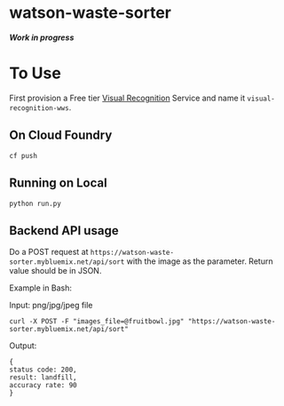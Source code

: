 # watson-waste-sorter
***Work in progress***

# To Use

First provision a Free tier [Visual Recognition](https://console.bluemix.net/catalog/services/visual-recognition) 
Service and name it `visual-recognition-wws`.

## On Cloud Foundry
```
cf push
```

## Running on Local
```
python run.py
```

## Backend API usage

Do a POST request at `https://watson-waste-sorter.mybluemix.net/api/sort` with the image as the parameter. 
Return value should be in JSON.

Example in Bash:

Input: png/jpg/jpeg file
```
curl -X POST -F "images_file=@fruitbowl.jpg" "https://watson-waste-sorter.mybluemix.net/api/sort"
```

Output: 
```
{
status code: 200,
result: landfill,
accuracy rate: 90
}
```